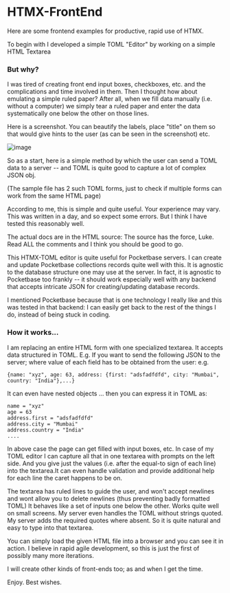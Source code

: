# HTMX-FrontEnd
Here are some frontend examples for productive, rapid use of HTMX.

To begin with I developed a simple TOML "Editor" by working on a simple HTML Textarea 

### But why?

I was tired of creating front end input boxes, checkboxes, etc. and the complications
and time involved in them. Then I thought how about emulating a simple ruled paper?
After all, when we fill data manually (i.e. without a computer) we simply tear
a ruled paper and enter the data systematically one below the other on those lines.

Here is a screenshot. You can beautify the labels, place "title" on them so that 
would give hints to the user (as can be seen in the screenshot) etc.

![image](https://github.com/user-attachments/assets/298c7293-4a22-44c9-8016-9ea23aa1c455)


So as a start, here is a simple method by which the user can send a TOML data 
to a server -- and TOML is quite good to capture a lot of complex JSON obj.

(The sample file has 2 such TOML forms, just to check if multiple forms can
work from the same HTML page)

According to me, this is simple and quite useful. Your experience may vary.
This was written in a day, and so expect some errors. But I think I have
tested this reasonably well. 

The actual docs are in the HTML source: The source has the force, Luke.
Read ALL the comments and I think you should be good to go.

This HTMX-TOML editor is quite useful for Pocketbase servers. I can 
create and update Pocketbase collections records quite well with this.
It is agnostic to the database structure one may use at the server.
In fact, it is agnostic to Pocketbase too frankly -- it should work 
especially well with any backend that accepts intricate 
JSON for creating/updating database records.  

I mentioned Pocketbase because that is one technology I really like 
and this was tested in that backend: I can easily get back to the 
rest of the things I do, instead of being stuck in coding.

### How it works...

I am replacing an entire HTML form with one specialized textarea. It accepts data structured in TOML. 
E.g. If you want to send the following JSON to the server; where value of each field has to be obtained from the user: e.g.
```
{name: "xyz", age: 63, address: {first: "adsfadfdfd", city: "Mumbai", country: "India"},...}
```
It can even have nested objects ... then you can express it in TOML as:

```
name = "xyz"
age = 63
address.first = "adsfadfdfd"
address.city = "Mumbai"
address.country = "India"
....
```

In above case the page can get filled with input boxes, etc. In case of my TOML editor I can capture all that in one textarea with prompts on the left side. And you give just the values (i.e. after the equal-to sign of each line) into the textarea.It can even handle validation and provide additional help for each line the caret happens to be on.

The textarea has ruled lines to guide the user, and won't accept newlines and wont allow you to delete newlines (thus preventing badly formatted TOML) It behaves like a set of inputs one below the other. Works quite well on small screens. My server even handles the TOML without strings quoted. My server adds the required quotes where absent. So it is quite natural and easy to type into that textarea.

You can simply load the given HTML file into a browser and you can see it in action. I believe in rapid agile development, so this is just the first of possibly many more iterations.

I will create other kinds of front-ends too; as and when I get the time.

Enjoy.
Best wishes.
